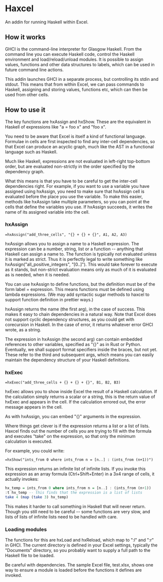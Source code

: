 # Haxcel

An addin for running Haskell within Excel.

## How it works

GHCI is the command-line interpreter for Glasgow Haskell. From the command line you can execute Haskell code, control the Haskell environment and load/reload/unload modules. It is possible to assign values, functions and other data structures to labels, which can be used in future command line actions.

This addin launches GHCI in a separate process, but controlling its stdin and stdout. This means that from within Excel, we can pass commands to Haskell, assigning and storing values, functions etc, which can then be used from other cells.

## How to use it

The key functions are hxAssign and hxShow. These are the equivalent in Haskell of expressions like "a = foo x" and "foo x".

You need to be aware that Excel is itself a kind of functional language. Formulae in cells are first inspected to find any inter-cell dependencies, so that Excel can produce an acyclic graph, much like the AST in a functional language such as Haskell.

Much like Haskell, expressions are not evaluated in left-right top-bottom order, but are evaluated non-strictly in the order specified by the dependency graph.

What this means is that you have to be careful to get the inter-cell dependencies right. For example, if you want to use a variable you have assigned using hxAssign, you need to make sure that hxAssign cell is evaluated before the place you use the variable. To make this easier, methods like hxAssign take multiple parameters, so you can point at the cells that define the variables you use. If hxAssign succeeds, it writes the name of its assigned variable into the cell.

### hxAssign

```Excel
=hxAssign("add_three_cells", "{} + {} + {}", A1, A2, A3)
```

hxAssign allows you to assign a name to a Haskell expression. The expression can be a number, string, list or a function -- anything that Haskell can assign a name to. The function is typically not evaluated unless it is marked as strict. Thus it is perfectly legal to write something like hxAssign("all_positive_integers", "[0..]"). This would take forever to execute as it stands, but non-strict evaluation means only as much of it is evaluated as is needed, when it is needed.

You can use hxAssign to define functions, but the definition must be of the form label = expression. This means functions must be defined using lambda expressions. (We may add syntactic sugar methods to haxcel to support function definition in prettier ways.)

hxAssign returns the name (the first arg), in the case of success. This makes it easy to chain dependencies in a natural way. Note that Excel does not support cyclic dependency structures, as you could get with corecursion in Haskell. In the case of error, it returns whatever error GHCI wrote, as a string.

The expression in hxAssign (the second arg) can contain embedded references to other variables, specified as "{}" as in Rust or Python. Eventually, we shall support format specifiers inside the braces, but not yet. These refer to the third and subsequent args, which means you can easily maintain the dependency structure of your Haskell definitions.

### hxExec

```Excel
=hxExec("add_three_cells + {} + {} + {}", B1, B2, B3)
```

hxExec allows you to show inside Excel the result of a Haskell calculation. If the calculation simply returns a scalar or a string, this is the return value of hxExec and appears in the cell. If the calculation errored out, the error message appears in the cell.

As with hxAssign, you can embed "{}" arguments in the expression.

Where things get clever is if the expression returns a list or a list of lists. Haxcel finds out the number of cells you are trying to fill with the formula and executes "take" on the expression, so that only the minimum calculation is executed.

For example, you could write:

```Excel
=hxShow("ints_from 0 where ints_from n = [n..] : (ints_from (n+1))")
```

This expression returns an infinite list of infinite lists. If you invoke this expression as an array formula (Ctrl+Shift+Enter) in a 3x4 range of cells, it actually invokes:

```haskell
hx_temp = ints_from 0 where ints_from n = [n..] : (ints_from (n+1))
:t hx_temp -- this finds that the expression is a list of lists
take 4 (map (take 3) hx_temp)
```

This makes it harder to call something in Haskell that will never return. Though you still need to be careful -- some functions are very slow, and lists of lists of infinite lists need to be handled with care.

### Loading modules

The functions for this are hxLoad and hxReload, which map to ":l" and ":r" in GHCI. The current directory is defined in your Excel settings, typically the "Documents" directory, so you probably want to supply a full path to the Haskell file to be loaded.

Be careful with dependencies. The sample Excel file, test.xlsx, shows one way to ensure a module is loaded before the functions it defines are invoked.

